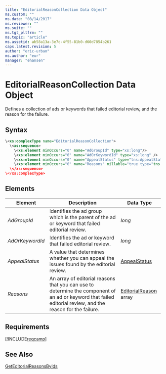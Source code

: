 ```yaml
---
title: "EditorialReasonCollection Data Object"
ms.custom: ""
ms.date: "08/14/2017"
ms.reviewer: ""
ms.suite: ""
ms.tgt_pltfrm: ""
ms.topic: "article"
ms.assetid: ab58a13a-3e7c-4f55-81b0-d60d7854b261
caps.latest.revision: 5
author: "eric-urban"
ms.author: "eur"
manager: "ehansen"
---
```

# EditorialReasonCollection Data Object
Defines a collection of ads or keywords that failed editorial review, and the reason for the failure.

## Syntax

```xml
\<xs:complexType name="EditorialReasonCollection">
  \<xs:sequence>
    \<xs:element minOccurs="0" name="AdGroupId" type="xs:long"/>
    \<xs:element minOccurs="0" name="AdOrKeywordId" type="xs:long" />
    \<xs:element minOccurs="0" name="AppealStatus" type="tns:AppealStatus" />
    \<xs:element minOccurs="0" name="Reasons" nillable="true type="tns:ArrayOfEditorialReason" />
  \</xs:sequence>
\</xs:complexType>
```

## <a name="Elements"></a>Elements

|Element|Description|Data Type|
|-----------|---------------|-------------|
|*AdGroupId*|Identifies the ad group which is the parent of the ad or keyword that failed editorial review.|*long*|
|*AdOrKeywordId*|Identifies the ad or keyword that failed editorial review.|*long*|
|*AppealStatus*|A value that determines whether you can appeal the issues found by the editorial review.|[AppealStatus](../campaign-api/appealstatus-value-set.md)|
|*Reasons*|An array of editorial reasons that you can use to determine the component of an ad or keyword that failed editorial review, and the reason for the failure.|[EditorialReason](../campaign-api/editorialreason-data-object.md) array|

## Requirements
[!INCLUDE[reqcamp](../campaign-api/includes/reqcamp.md)]
## See Also
[GetEditorialReasonsByIds](../campaign-api/geteditorialreasonsbyids-service-operation.md)

